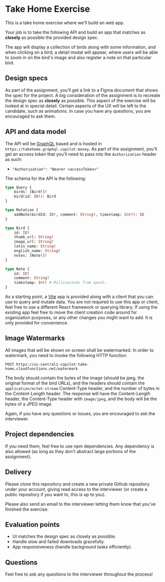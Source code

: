 # Take Home Exercise

This is a take home exercise where we'll build an web app.

Your job is to take the following API and build an app that matches as **closely** as possible the
provided design spec.

The app will display a collection of birds along with some information, and when clicking on a bird,
a detail modal will appear, where users will be able to zoom in on the bird's image and also
register a note on that particular bird.

## Design specs

As part of the assignment, you'll get a link to a Figma document that shows the spec for the
project. A big consideration of the assignment is to recreate the design spec as **closely** as
possible. This aspect of the exercise will be looked at in special detail. Certain aspects of the
UX will be left to the candidate, such as animations. In case you have any questions, you are
encouraged to ask them.

## API and data model

The API will be [GraphQL](https://graphql.org) based and is hosted in
`https://takehome.graphql.copilot.money`. As part of the assignment, you'll get an access
token that you'll need to pass into the `Authorization` header as such:

- `"Authorization": "Bearer <accessToken>"`

The schema for the API is the following:

```graphql
type Query {
	birds: [Bird!]!
	bird(id: ID!): Bird
}

type Mutation {
	addNote(birdId: ID!, comment: String!, timestamp: Int!): ID
}

type Bird {
	id: ID!
	thumb_url: String!
	image_url: String!
	latin_name: String!
	english_name: String!
	notes: [Note!]!
}

type Note {
	id: ID!
	comment: String!
	timestamp: Int! # Milliseconds from epoch.
}
```

As a starting point, a [Vite](https://vite.dev/) app is provided along with a client that you can
use to query and mutate data. You are not required to use this app or client, feel free to
use a different React framework or querying library. If using the existing app feel free to move
the client creation code around for organization purposes, or any other changes you might want to
add. It is only provided for convenience.

## Image Watermarks

All images that will be shown on screen shall be watermarked. In order to watermark, you need to
invoke the following HTTP function:

`POST https://us-central1-copilot-take-home.cloudfunctions.net/watermark`

The body should contain the bytes of the image (should be jpeg, the original format of the bird
URLs), and the headers should contain the `application/octet-stream` Content-Type header, and the
number of bytes in the Content-Length header. The response will have the Content-Length header, the
Content-Type header with `image/jpeg`, and the body will be the bytes of a JPEG image.

Again, if you have any questions or issues, you are encouraged to ask the interviewer.

## Project dependencies

If you need them, feel free to use npm dependencies. Any dependency is also allowed (as long as
they don't abstract large portions of the assignment).

## Delivery

Please clone this repository and create a new private Github repository under your account, giving
read access to the interviewer (or create a public repository if you want to, this is up to you).

Please also send an email to the interviewer letting them know that you've finished the exercise.

## Evaluation points

- UI matches the design spec as closely as possible.
- Handle slow and failed downloads gracefully.
- App responsiveness (handle background tasks efficiently).

## Questions

Feel free to ask any questions to the interviewer throughout the process!
